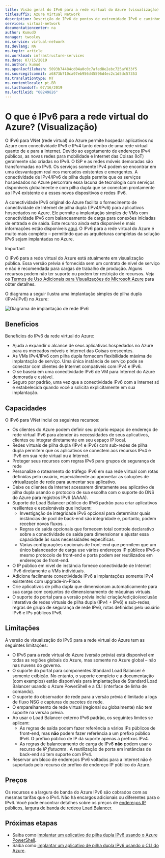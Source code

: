 ```yaml
---
title: Visão geral do IPv6 para a rede virtual do Azure (visualização)
titlesuffix: Azure Virtual Network
description: Descrição de IPv6 de pontos de extremidade IPv6 e caminhos de dados em uma rede virtual do Azure.
services: virtual-network
documentationcenter: na
author: KumudD
manager: twooley
ms.service: virtual-network
ms.devlang: NA
ms.topic: article
ms.workload: infrastructure-services
ms.date: 07/15/2019
ms.author: kumud
ms.openlocfilehash: 5093b74484cd04a0c0c7afed8e2ebc725af033f5
ms.sourcegitcommit: a6873b710ca07eb956d45596d4ec2c1d5dc57353
ms.translationtype: MT
ms.contentlocale: pt-BR
ms.lasthandoff: 07/16/2019
ms.locfileid: "68249826"
---
```

# <a name="what-is-ipv6-for-azure-virtual-network-preview"></a>O que é IPv6 para a rede virtual do Azure? (Visualização)

O IPv6 para VNet (rede virtual) do Azure permite hospedar aplicativos no Azure com conectividade IPv6 e IPv4 tanto dentro de uma rede virtual quanto de e para a Internet. Devido ao esgotamento de endereços IPv4 públicos, as novas redes para mobilidade e Internet das Coisas (IoT) geralmente são criadas no IPv6. O ISP e as redes móveis demoradas são transformadas no IPv6. Os serviços somente IPv4 podem se encontrar em uma desvantagem real nos mercados existentes e emergentes. A conectividade de IPv4/IPv6 de pilha dupla permite que os serviços hospedados no Azure percorram essa lacuna de tecnologia com serviços disponíveis globalmente e com pilha dupla que se conectam prontamente ao IPv4 existente e a esses novos dispositivos e redes IPv6.

A conectividade IPv6 original do Azure facilita o fornecimento de conectividade de Internet de pilha dupla (IPv4/IPv6) para aplicativos hospedados no Azure. Ele permite a implantação simples de VMs com conectividade IPv6 com balanceamento de carga para conexões iniciadas de entrada e de saída. Este recurso ainda está disponível e mais informações estão disponíveis [aqui](../load-balancer/load-balancer-ipv6-overview.md).
O IPv6 para a rede virtual do Azure é muito mais completo – permitindo que as arquiteturas completas da solução IPv6 sejam implantadas no Azure.

> [!Important]
> O IPv6 para a rede virtual do Azure está atualmente em visualização pública. Essa versão prévia é fornecida sem um contrato de nível de serviço e não é recomendada para cargas de trabalho de produção. Alguns recursos podem não ter suporte ou podem ter restrição de recursos. Veja os [Termos de Uso Adicionais para Visualizações do Microsoft Azure](https://azure.microsoft.com/support/legal/preview-supplemental-terms/) para obter detalhes.

O diagrama a seguir ilustra uma implantação simples de pilha dupla (IPv4/IPv6) no Azure:

![Diagrama de implantação de rede IPv6](./media/ipv6-support-overview/ipv6-sample-diagram.png)

## <a name="benefits"></a>Benefícios

Benefícios do IPv6 da rede virtual do Azure:

- Ajuda a expandir o alcance de seus aplicativos hospedados no Azure para os mercados móveis e Internet das Coisas crescentes.
- As VMs IPv4/IPv6 com pilha dupla fornecem flexibilidade máxima de implantação de serviço. Uma única instância de serviço pode se conectar com clientes de Internet compatíveis com IPv4 e IPv6.
- O se baseia em uma conectividade IPv6 de VM para Internet do Azure demorada e estável.
- Seguro por padrão, uma vez que a conectividade IPv6 com a Internet só é estabelecida quando você a solicita explicitamente em sua implantação.

## <a name="capabilities"></a>Capacidades

O IPv6 para VNet inclui os seguintes recursos:

- Os clientes do Azure podem definir seu próprio espaço de endereço de rede virtual IPv6 para atender às necessidades de seus aplicativos, clientes ou integrar diretamente em seu espaço IP local.
- Redes virtuais de pilha dupla (IPv4 e IPv6) com sub-redes de pilha dupla permitem que os aplicativos se conectem aos recursos IPv4 e IPv6 em sua rede virtual ou à Internet.
- Proteger seus recursos com regras IPv6 para grupos de segurança de rede
- Personalize o roteamento do tráfego IPv6 em sua rede virtual com rotas definidas pelo usuário, especialmente ao aproveitar as soluções de virtualização de rede para aumentar seu aplicativo.
- Deixe os clientes da Internet acessarem diretamente seu aplicativo de pilha dupla usando o protocolo de sua escolha com o suporte do DNS do Azure para registros IPv6 (AAAA). 
- Suporte de Load Balancer público do IPv6 padrão para criar aplicativos resilientes e escalonáveis que incluem:
    - Investigação de integridade IPv6 opcional para determinar quais instâncias de pool de back-end são integridade e, portanto, podem receber novos fluxos. .  
    - Regras de saída opcionais que fornecem total controle declarativo sobre a conectividade de saída para dimensionar e ajustar essa capacidade às suas necessidades específicas.
    - Várias configurações opcionais de front-end que permitem que um único balanceador de carga use vários endereços IP públicos IPv6-o mesmo protocolo de front-end e porta podem ser reutilizados em endereços de front-end.
- O IP público em nível de instância fornece conectividade de Internet IPv6 diretamente a VMs individuais.
- Adicione facilmente conectividade IPv6 a implantações somente IPv4 existentes com upgrade-in-Place.
- Crie aplicativos de pilha dupla que dimensionam automaticamente para sua carga com conjuntos de dimensionamento de máquinas virtuais.
- O suporte do portal para a versão prévia inclui criação/edição/exclusão interativa de redes virtuais de pilha dupla (IPv4 + IPv6) e sub-redes, regras de grupo de segurança de rede IPv6, rotas definidas pelo usuário IPv6 e IPs públicos IPv6.  

## <a name="limitations"></a>Limitações
A versão de visualização do IPv6 para a rede virtual do Azure tem as seguintes limitações:
- O IPv6 para a rede virtual do Azure (versão prévia) está disponível em todas as regiões globais do Azure, mas somente no Azure global – não nas nuvens do governo.
- O suporte do portal para componentes Standard Load Balancer é somente exibição.  No entanto, o suporte completo e a documentação (com exemplos) estão disponíveis para implantações de Standard Load Balancer usando o Azure PowerShell e a CLI (interface de linha de comando).   
- O suporte do observador de rede para a versão prévia é limitado a logs de fluxo NSG e capturas de pacotes de rede.
- O emparelhamento de rede virtual (regional ou globalmente) não tem suporte na versão prévia.
- Ao usar o Load Balancer externo IPv6 padrão, os seguintes limites se aplicam: 
  - As regras de saída podem fazer referência a vários IPs públicos de front-end, mas **não** podem fazer referência a um prefixo público IPv6. O prefixo público de IP dá suporte apenas a prefixos IPv4.
  - As regras de balanceamento de carga de IPv6 **não** podem usar o recurso de *IP flutuante* . A reutilização de porta em instâncias de back-end só tem suporte com IPv4.
- Reservar um bloco de endereços IPv6 voltados para a Internet não é suportado pelo recurso de prefixo de endereço IP público do Azure.

## <a name="pricing"></a>Preços

Os recursos e a largura de banda do Azure IPv6 são cobrados com as mesmas tarifas que o IPv4. Não há encargos adicionais ou diferentes para o IPv6. Você pode encontrar detalhes sobre os preços de [endereços IP públicos](https://azure.microsoft.com/pricing/details/ip-addresses/), [largura de banda de rede](https://azure.microsoft.com/pricing/details/bandwidth/)ou [Load Balancer](https://azure.microsoft.com/pricing/details/load-balancer/).

## <a name="next-steps"></a>Próximas etapas

- Saiba como [implantar um aplicativo de pilha dupla IPv6 usando o Azure PowerShell](virtual-network-ipv4-ipv6-dual-stack-powershell.md).
- Saiba como [implantar um aplicativo de pilha dupla IPv6 usando o CLI do Azure](virtual-network-ipv4-ipv6-dual-stack-cli.md).
